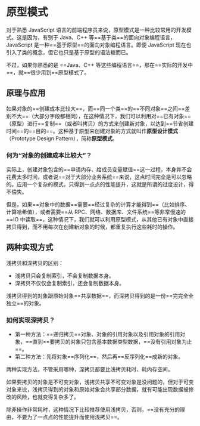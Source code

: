 # 原型模式

对于熟悉 JavaScript 语言的前端程序员来说，原型模式是一种比较常用的开发模式。这是因为，有别于 Java、C++ 等==基于类==的面向对象编程语言，JavaScript 是一种==基于原型==的面向对象编程语言。即便 JavaScript 现在也引入了类的概念，但它也只是基于原型的语法糖而已。

不过，如果你熟悉的是 ==Java、C++ 等这些编程语言==，那在==实际的开发中==，就==很少用到==原型模式了。

## 原理与应用

如果对象的==创建成本比较大==，而==同一个类==的==不同对象==之间==差别不大==（大部分字段都相同），在这种情况下，我们可以利用对==已有对象==（原型）进行==复制==（或者叫拷贝）的方式来创建新对象，以达到==节省创建时间==的==目的==。这种基于原型来创建对象的方式就叫作**原型设计模式**（Prototype Design Pattern），简称**原型模式**。

### 何为“对象的创建成本比较大”？

实际上，创建对象包含的==申请内存、给成员变量赋值==这一过程，本身并不会花费太多时间，或者说==对于大部分业务系统==来说，这点时间完全是可以忽略的。应用一个复杂的模式，只得到一点点的性能提升，这就是所谓的过度设计，得不偿失。

但是，如果==对象中的数据==需要==经过复杂的计算才能得到==（比如排序、计算哈希值），或者需要==从 RPC、网络、数据库、文件系统==等非常慢速的 ==IO 中读取==，这种情况下，我们就可以利用原型模式，从其他已有对象中直接拷贝得到，而不用每次在创建新对象的时候，都重复执行这些耗时的操作。

## 两种实现方式

浅拷贝和深拷贝的区别：

- 浅拷贝只会复制索引，不会复制数据本身。
- 深拷贝不仅仅会复制索引，还会复制数据本身。

浅拷贝得到的对象跟原始对象==共享数据==，而深拷贝得到的是一份==完完全全独立==的对象。

### 如何实现深拷贝？

- 第一种方法：==递归拷贝==对象、对象的引用对象以及引用对象的引用对象，==直到==要拷贝的对象只包含基本数据类型数据，==没有引用对象为止==。
- 第二种方法：先将对象==序列化==，然后再==反序列化==成新的对象。

两种实现方法，不管采用哪种，深拷贝都要比浅拷贝耗时、耗内存空间。

如果要拷贝的对象是不可变对象，浅拷贝共享不可变对象是没问题的，但对于可变对象来说，浅拷贝得到的对象和原始对象会共享部分数据，就有可能出现数据被修改的风险，也就变得复杂多了。

除非操作非常耗时，这种情况下比较推荐使用浅拷贝，否则，==没有充分的理由，不要为了一点点的性能提升而使用浅拷贝==。
